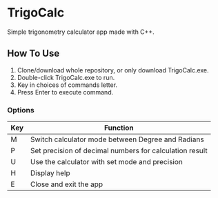 # TrigoCalc

Simple trigonometry calculator app made with C++.

## How To Use

1. Clone/download whole repository, or only download TrigoCalc.exe.
2. Double-click TrigoCalc.exe to run.
3. Key in choices of commands letter.
4. Press Enter to execute command.

### Options

| Key | Function | 
| --- | ---| 
| M | Switch calculator mode between Degree and Radians | 
| P | Set precision of decimal numbers for calculation result | 
| U | Use the calculator with set mode and precision | 
| H | Display help | 
| E | Close and exit the app | 
